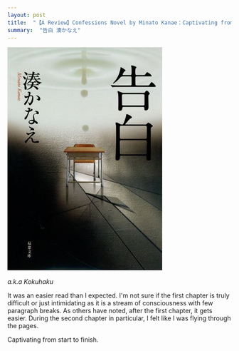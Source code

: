 ```yaml
---
layout: post
title:  "【A Review】Confessions Novel by Minato Kanae：Captivating from start to finish"
summary:  "告白 湊かなえ"
---
```


<img src="/images/kokuhaku.jpg" class="float-md-right ml-3"/>

*a.k.a Kokuhaku*

It was an easier read than I expected. I'm not sure if the first chapter is truly difficult or just intimidating as it is a stream of consciousness with few paragraph breaks. As others have noted, after the first chapter, it gets easier. During the second chapter in particular, I felt like I was flying through the pages. 

Captivating from start to finish. 